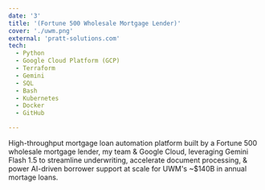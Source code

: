 ```yaml
---
date: '3'
title: '(Fortune 500 Wholesale Mortgage Lender)'
cover: './uwm.png'
external: 'pratt-solutions.com'
tech:
  - Python
  - Google Cloud Platform (GCP)
  - Terraform
  - Gemini
  - SQL
  - Bash
  - Kubernetes
  - Docker
  - GitHub

---
```


High-throughput mortgage loan automation platform built by a Fortune 500 wholesale mortgage lender, my team & Google Cloud, leveraging Gemini Flash 1.5 to streamline underwriting, accelerate document processing, & power AI-driven borrower support at scale for UWM's ~$140B in annual mortage loans.
